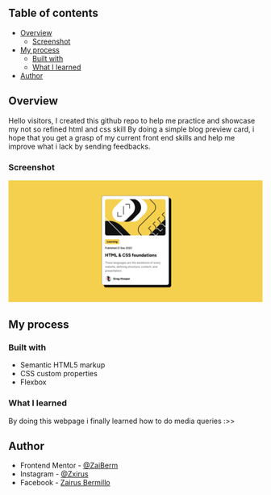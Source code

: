 
## Table of contents

- [Overview](#overview)
  - [Screenshot](#screenshot)
- [My process](#my-process)
  - [Built with](#built-with)
  - [What I learned](#what-i-learned)
- [Author](#author)


## Overview

  Hello visitors, I created this github repo to help me practice and showcase my not so refined html and css skill
  By doing a simple blog preview card, i hope that you get a grasp of my current front end skills and help me improve what i lack by sending feedbacks.

### Screenshot

![SCREENSHOT](/screenshot.jpeg)


## My process

### Built with

- Semantic HTML5 markup
- CSS custom properties
- Flexbox

### What I learned

By doing this webpage i finally learned how to do media queries :>>


## Author

- Frontend Mentor - [@ZaiBerm](https://www.frontendmentor.io/profile/ZaiBerm)
- Instagram - [@Zxirus](https://www.instagram.com/zxirus/)
- Facebook - [Zairus Bermillo](https://web.facebook.com/zairus.bermillo.9)